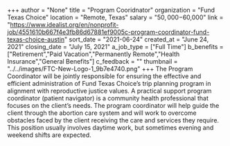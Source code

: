 +++
author = "None"
title = "Program Cooridnator"
organization = "Fund Texas Choice"
location = "Remote, Texas"
salary = "$50,000-$60,000"
link = "https://www.idealist.org/en/nonprofit-job/4551610b667f4e3fb86d67881ef9005c-program-coordinator-fund-texas-choice-austin"
sort_date = "2021-06-24"
created_at = "June 24, 2021"
closing_date = "July 15, 2021"
a_job_type = ["Full Time"]
b_benefits = ["Retirement","Paid Vacation","Permanently Remote","Health Insurance","General Benefits"]
c_feedback = ""
thumbnail = "../../images/FTC-New-Logo-1_9b7e4740.png"
+++
The Program Coordinator will be jointly responsible for ensuring the effective and efficient administration of Fund Texas Choice’s trip planning program in alignment with reproductive justice values. A practical support program coordinator (patient navigator) is a community health professional that focuses on the client’s needs. The program coordinator will help guide the client through the abortion care system and will work to overcome obstacles faced by the client receiving the care and services they require. This position usually involves daytime work, but sometimes evening and weekend shifts are expected.